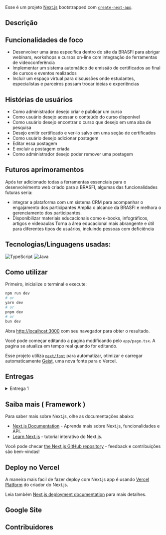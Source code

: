 Esse é um projeto [Next.js](https://nextjs.org) bootstrapped com [`create-next-app`](https://nextjs.org/docs/app/api-reference/cli/create-next-app).

## Descrição

## Funcionalidades de foco

 - Desenvolver uma área específica dentro do site da BRASFI para abrigar webinars, workshops e cursos on-line com integração de ferramentas de videoconferência
 - Implementar um sistema automático de emissão de certificados ao final de cursos e eventos realizados
 - Incluir um espaço virtual para discussões onde estudantes, especialistas e parceiros possam trocar ideias e experiências

## Histórias de usuários

 - Como administrador desejo criar e publicar um curso
 - Como usuário desejo acessar o conteúdo do curso disponível
 - Como usuário desejo encontrar o curso que desejo em uma aba de pesquisa
 - Desejo emitir certificado e ver-lo salvo em uma seção de certificados
 - Como usuário desejo adicionar postagem
 - Editar essa postagem
 - E excluir a postagem criada
 - Como administrador desejo poder remover uma postagem

## Futuros aprimoramentos

Após ter adicionado todas a ferramentas essenciais para o desenvolvimento web criado para a BRASFI, algumas das funcionalidades futuras seria:
 - integrar a plataforma com um sistema CRM para acompanhar o engajamento dos participantes
Amplia o alcance da BRASFI e melhora o gerenciamento dos participantes.
 - Disponibilizar materiais educacionais como e-books, infográficos, artigos e videoaulas
Torna a área educacional mais abrangente e útil para diferentes tipos de usuários, incluindo pessoas com deficiência

## Tecnologias/Linguagens usadas:

![TypeScript](https://img.shields.io/badge/TypeScript-3178C6?style=for-the-badge&logo=typescript&logoColor=white)
![Java](https://img.shields.io/badge/Java-ED8B00?style=for-the-badge&logo=java&logoColor=white)


## Como utilizar

Primeiro, inicialize o terminal e execute:

```bash
npm run dev
# or
yarn dev
# or
pnpm dev
# or
bun dev
```

Abra [http://localhost:3000](http://localhost:3000) com seu navegador para obter o resultado.

Você pode começar editando a pagina modificando pelo `app/page.tsx`. A pagina se atualiza em tempo real quando for editando.

Esse projeto utiliza [`next/font`](https://nextjs.org/docs/app/building-your-application/optimizing/fonts) para automatizar, otimizar e carregar automaticamente [Geist](https://vercel.com/font), uma nova fonte para o Vercel.

## Entregas
<details>
<summary>Entrega 1</summary>
<ul>
 
#### Ciência da Computação:
  
 -[Screencast](https://drive.google.com/drive/u/1/folders/1Gmt05ofmIeEPzacXHGIz8K4S-o6mjDy5)

### Design: 
  -[Protótipo de baixa]()
</ul>
</details>

## Saiba mais ( Framework )

Para saber mais sobre Next.js, olhe as documentações abaixo:

- [Next.js Documentation](https://nextjs.org/docs) - Aprenda mais sobre Next.js, funcionalidades e API.
- [Learn Next.js](https://nextjs.org/learn) - tutorial interativo do Next.js.

Você pode checar [the Next.js GitHub repository](https://github.com/vercel/next.js) - feedback e contribuições são bem-vindas!

## Deploy no Vercel

A maneira mais facil de fazer deploy com Next.js app é usando [Vercel Platform](https://vercel.com/new?utm_medium=default-template&filter=next.js&utm_source=create-next-app&utm_campaign=create-next-app-readme) do criador do Next.js.

Leia também [Next.js deployment documentation](https://nextjs.org/docs/app/building-your-application/deploying) para mais detalhes.

## Google Site



## Contribuidores
